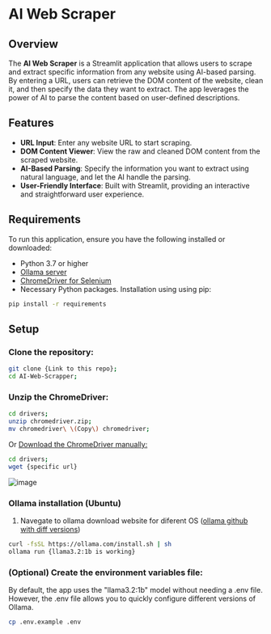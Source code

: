 # AI Web Scraper

## Overview

The **AI Web Scraper** is a Streamlit application that allows users to scrape and extract specific information from any website using AI-based parsing. By entering a URL, users can retrieve the DOM content of the website, clean it, and then specify the data they want to extract. The app leverages the power of AI to parse the content based on user-defined descriptions.

## Features

- **URL Input**: Enter any website URL to start scraping.
- **DOM Content Viewer**: View the raw and cleaned DOM content from the scraped website.
- **AI-Based Parsing**: Specify the information you want to extract using natural language, and let the AI handle the parsing.
- **User-Friendly Interface**: Built with Streamlit, providing an interactive and straightforward user experience.

## Requirements

To run this application, ensure you have the following installed or downloaded:

- Python 3.7 or higher
- [Ollama server](https://ollama.com/download)
- [ChromeDriver for Selenium](https://googlechromelabs.github.io/chrome-for-testing/#stable)
- Necessary Python packages. Installation using using pip:

```bash
pip install -r requirements
```

## Setup
### Clone the repository:
```bash
git clone {Link to this repo};
cd AI-Web-Scrapper;
```
### Unzip the ChromeDriver:
```bash 
cd drivers;
unzip chromedriver.zip; 
mv chromedriver\ \(Copy\) chromedriver;
```
Or [Download the ChromeDriver manually:](https://googlechromelabs.github.io/chrome-for-testing/#stable)
```bash 
cd drivers;
wget {specific url}
```
![image](https://github.com/user-attachments/assets/c62099d0-88aa-4313-8cee-575a2ff6d0d2)

### Ollama installation (Ubuntu)
1. Navegate to ollama download website for diferent OS ([ollama github with diff versions](https://github.com/ollama/ollama))
```bash
curl -fsSL https://ollama.com/install.sh | sh
ollama run {llama3.2:1b is working}
```
### (Optional) Create the environment variables file:
By default, the app uses the "llama3.2:1b" model without needing a .env file. However, the .env file allows you to quickly configure different versions of Ollama.
```bash
cp .env.example .env
```
